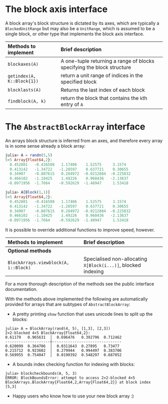 # The block axis interface

A block array's block structure is dictated by its axes, which
are typically a `BlockedUnitRange` but may also be a `UnitRange`, 
which is assumed to be a single block, or other type that implements
the block axis interface.


| Methods to implement    | Brief description |
| :---------------------- | :---------------- |
| `blockaxes(A)`      | A one-tuple returning a range of blocks specifying the block structure |
| `getindex(A, K::Block{1})`      | return a unit range of indices in the specified block |
| `blocklasts(A)`      | Returns the last index of each block |
| `findblock(A, k)`      | return the block that contains the `k`th entry of `A` 


# The `AbstractBlockArray` interface

An arrays block structure is inferred from an axes, and therefore every array
is in some sense already a block array:
```julia
julia> A = randn(5,5)
5×5 Array{Float64,2}:
  0.452801   -0.416508   1.17406    1.52575     3.1574  
  0.413142   -1.34722   -1.28597    0.637721    0.30655 
  0.34907    -0.887615   0.284972  -0.0212884  -0.225832
  0.466102   -1.10425    1.49226    0.968436   -2.13637 
 -0.0971956  -1.7664    -0.592629  -1.48947     1.53418 

julia> A[Block(1,1)]
5×5 Array{Float64,2}:
  0.452801   -0.416508   1.17406    1.52575     3.1574  
  0.413142   -1.34722   -1.28597    0.637721    0.30655 
  0.34907    -0.887615   0.284972  -0.0212884  -0.225832
  0.466102   -1.10425    1.49226    0.968436   -2.13637 
 -0.0971956  -1.7664    -0.592629  -1.48947     1.53418 
```
It is possible to override additional functions to improve speed, however.

| Methods to implement    | Brief description |
| :---------------------- | :---------------- |
| **Optional methods**    |           
| `BlockArrays.viewblock(A, i::Block)`     | Specialised non-allocating `X[Block(i...)]`, blocked indexing  |

For a more thorough description of the methods see the public interface documentation.

With the methods above implemented the following are automatically provided for arrays
that are subtypes of `AbstractBlockArray`:

* A pretty printing `show` function that uses unicode lines to split up the blocks:
```
julia> A = BlockArray(rand(4, 5), [1,3], [2,3])
2×2-blocked 4×5 BlockArray{Float64,2}:
0.61179   0.965631  │  0.696476   0.392796  0.712462
--------------------┼-------------------------------
0.620099  0.364706  │  0.0311643  0.27895   0.73477
0.215712  0.923602  │  0.279944   0.994497  0.383706
0.569955  0.754047  │  0.0190392  0.548297  0.687052
```

* A bounds index checking function for indexing with blocks:

```
julia> blockcheckbounds(A, 5, 3)
ERROR: BlockBoundsError: attempt to access 2×2-blocked 4×5 BlockArrays.BlockArray{Float64,2,Array{Float64,2}} at block index [5,3]
```

* Happy users who know how to use your new block array :)
